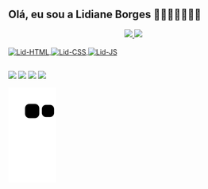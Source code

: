 ## Olá, eu sou a Lidiane Borges 🖤🖤🖤🖤🖤🖤🖤

<div align="center">
  <a href="https://github.com/LidBorges">
  <img height="180em" src="https://github-readme-stats.vercel.app/api?username=LidBorges&show_icons=true&theme=radical&include_all_commits=true&count_private=true"/>
  <img height="180em" src="https://github-readme-stats.vercel.app/api/top-langs/?username=LidBorges&layout=compact&langs_count=7&theme=radical"/>
</div>
<div style="display: inline_block"><br>
  <img align="center" alt="Lid-HTML" height="30" width="40" <img src="https://cdn.jsdelivr.net/gh/devicons/devicon/icons/html5/html5-original.svg" />
  <img align="center" alt="Lid-CSS" height="30" width="40" <img src="https://cdn.jsdelivr.net/gh/devicons/devicon/icons/css3/css3-original.svg" />
  <img align="center" alt="Lid-JS" height="30" width="40" <img src="https://cdn.jsdelivr.net/gh/devicons/devicon/icons/javascript/javascript-original.svg" />
  
 ##
 
  <div>
    <a href="https://www.instagram.com/lydborges"target="_blank"><img src="https://img.shields.io/badge/Instagram-E4405F?style=for-the-badge&logo=instagram&logoColor=white" target="_blank"></a>
    <a href="https://www.linkedin.com/in/lidianeborges07/s"target="_blank"><img src="https://img.shields.io/badge/LinkedIn-0077B5?style=for-the-badge&logo=linkedin&logoColor=white" target="_blank"></a>
    <a href="https://mail.google.com/mail/u/0/#inbox"target="_blank"><img src="https://img.shields.io/badge/Gmail-D14836?style=for-the-badge&logo=gmail&logoColor=white" target="_blank"></a>
     <a href="https://discord.com/channels/821364094878613524/821364094878613528"target="_blank"><img src="https://img.shields.io/badge/Discord-7289DA?style=for-the-badge&logo=discord&logoColor=white" target="_blank"></a>
 
   ![Snake animation](https://github.com/rafaballerini/rafaballerini/blob/output/github-contribution-grid-snake.svg)
    
  </div>
  
                         

